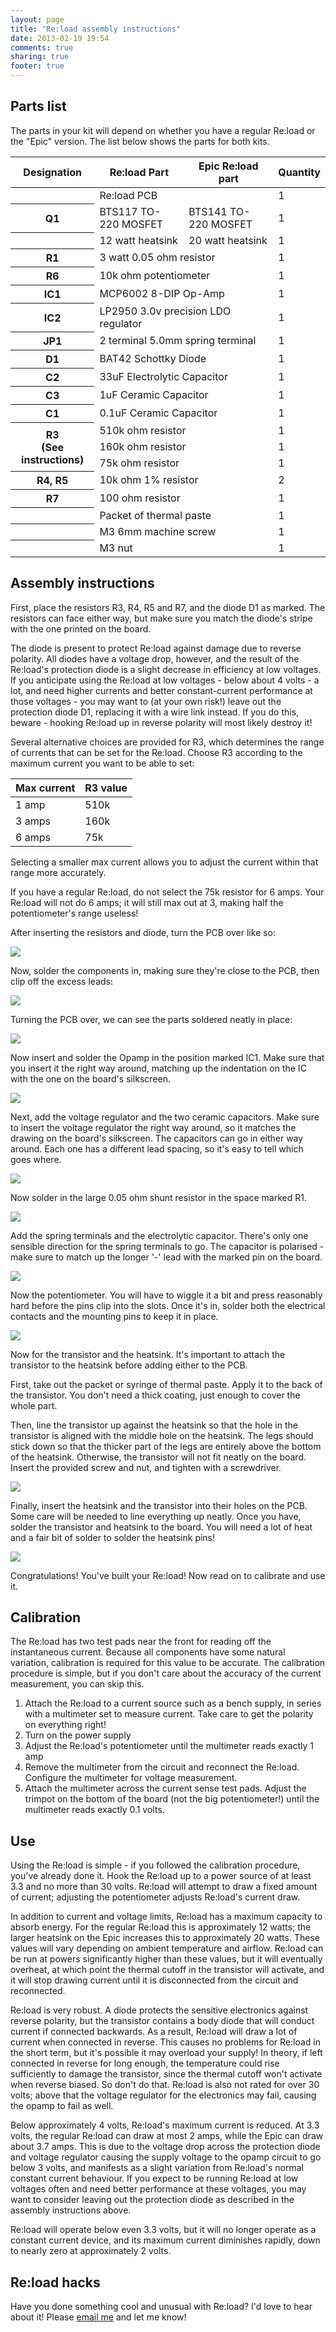 ```yaml
---
layout: page
title: "Re:load assembly instructions"
date: 2013-02-19 19:54
comments: true
sharing: true
footer: true
---
```


## Parts list

The parts in your kit will depend on whether you have a regular Re:load or the "Epic" version. The list below shows the parts for both kits.

<table>
  <thead>
    <tr><th>Designation</th><th>Re:load Part</th><th>Epic Re:load part</th><th>Quantity</th></tr>
  </thead>
  <tr><th></th><td colspan="2">Re:load PCB</td><td>1</td></tr>
  <tr><th>Q1</th><td>BTS117 TO-220 MOSFET</td><td>BTS141 TO-220 MOSFET</td><td>1</td></tr>
  <tr><th></th><td>12 watt heatsink</td><td>20 watt heatsink</td><td>1</td></tr>
  <tr><th>R1</th><td colspan="2">3 watt 0.05 ohm resistor</td><td>1</td></tr>
  <tr><th>R6</th><td colspan="2">10k ohm potentiometer</td><td>1</td></tr>
  <tr><th>IC1</th><td colspan="2">MCP6002 8-DIP Op-Amp</td><td>1</td></tr>
  <tr><th>IC2</th><td colspan="2">LP2950 3.0v precision LDO regulator</td><td>1</td></tr>
  <tr><th>JP1</th><td colspan="2">2 terminal 5.0mm spring terminal</td><td>1</td></tr>
  <tr><th>D1</th><td colspan="2">BAT42 Schottky Diode</td><td>1</td></tr>
  <tr><th>C2</th><td colspan="2">33uF Electrolytic Capacitor</td><td>1</td></tr>
  <tr><th>C3</th><td colspan="2">1uF Ceramic Capacitor</td><td>1</td></tr>
  <tr><th>C1</th><td colspan="2">0.1uF Ceramic Capacitor</td><td>1</td></tr>
  <tr><th rowspan="3">R3<br>(See instructions)</th><td colspan="2">510k ohm resistor</td><td>1</td></tr>
  <tr><td colspan="2">160k ohm resistor</td><td>1</td></tr>
  <tr><td colspan="2">75k ohm resistor</td><td>1</td></tr>
  <tr><th>R4, R5</th><td colspan="2">10k ohm 1% resistor</td><td>2</td></tr>
  <tr><th>R7</th><td colspan="2">100 ohm resistor</td><td>1</td></tr>
  <tr><th></th><td colspan="2">Packet of thermal paste</td><td>1</td></tr>
  <tr><th></th><td colspan="2">M3 6mm machine screw</td><td>1</td></tr>
  <tr><th></th><td colspan="2">M3 nut</td><td>1</td></tr>
</table>

## Assembly instructions

First, place the resistors R3, R4, R5 and R7, and the diode D1 as marked. The resistors can face either way, but make sure you match the diode's stripe with the one printed on the board.

The diode is present to protect Re:load against damage due to reverse polarity. All diodes have a voltage drop, however, and the result of the Re:load's protection diode is a slight decrease in efficiency at low voltages. If you anticipate using the Re:load at low voltages - below about 4 volts - a lot, and need higher currents and better constant-current performance at those voltages - you may want to (at your own risk!) leave out the protection diode D1, replacing it with a wire link instead. If you do this, beware - hooking Re:load up in reverse polarity will most likely destroy it!

Several alternative choices are provided for R3, which determines the range of currents that can be set for the Re:load. Choose R3 according to the maximum current you want to be able to set:

<table>
  <thead>
    <tr><th>Max current</th><th>R3 value</th></tr>
  </thead>
  <tr><td>1 amp</td><td>510k</td></tr>
  <tr><td>3 amps</td><td>160k</td></tr>
  <tr><td>6 amps</td><td>75k</td></tr>
</table>

Selecting a smaller max current allows you to adjust the current within that range more accurately.

If you have a regular Re:load, do not select the 75k resistor for 6 amps. Your Re:load will not do 6 amps; it will still max out at 3, making half the potentiometer's range useless!

After inserting the resistors and diode, turn the PCB over like so:

![](stage1.JPG)

Now, solder the components in, making sure they're close to the PCB, then clip off the excess leads:

![](stage2.JPG)

Turning the PCB over, we can see the parts soldered neatly in place:

![](stage3.JPG)

Now insert and solder the Opamp in the position marked IC1. Make sure that you insert it the right way around, matching up the indentation on the IC with the one on the board's silkscreen.

![](stage4.JPG)

Next, add the voltage regulator and the two ceramic capacitors. Make sure to insert the voltage regulator the right way around, so it matches the drawing on the board's silkscreen. The capacitors can go in either way around. Each one has a different lead spacing, so it's easy to tell which goes where.

![](stage5.JPG)

Now solder in the large 0.05 ohm shunt resistor in the space marked R1.

![](stage6.JPG)

Add the spring terminals and the electrolytic capacitor. There's only one sensible direction for the spring terminals to go. The capacitor is polarised - make sure to match up the longer '-' lead with the marked pin on the board.

![](stage7.JPG)

Now the potentiometer. You will have to wiggle it a bit and press reasonably hard before the pins clip into the slots. Once it's in, solder both the electrical contacts and the mounting pins to keep it in place.

![](stage8.JPG)

Now for the transistor and the heatsink. It's important to attach the transistor to the heatsink before adding either to the PCB.

First, take out the packet or syringe of thermal paste. Apply it to the back of the transistor. You don't need a thick coating, just enough to cover the whole part.

Then, line the transistor up against the heatsink so that the hole in the transistor is aligned with the middle hole on the heatsink. The legs should stick down so that the thicker part of the legs are entirely above the bottom of the heatsink. Otherwise, the transistor will not fit neatly on the board. Insert the provided screw and nut, and tighten with a screwdriver.

![](stage9.JPG)

Finally, insert the heatsink and the transistor into their holes on the PCB. Some care will be needed to line everything up neatly. Once you have, solder the transistor and heatsink to the board. You will need a lot of heat and a fair bit of solder to solder the heatsink pins!

![](stage10.JPG)

Congratulations! You've built your Re:load! Now read on to calibrate and use it.

## Calibration

The Re:load has two test pads near the front for reading off the instantaneous current. Because all components have some natural variation, calibration is required for this value to be accurate. The calibration procedure is simple, but if you don't care about the accuracy of the current measurement, you can skip this.

 1. Attach the Re:load to a current source such as a bench supply, in series with a multimeter set to measure current. Take care to get the polarity on everything right!
 2. Turn on the power supply
 3. Adjust the Re:load's potentiometer until the multimeter reads exactly 1 amp
 4. Remove the multimeter from the circuit and reconnect the Re:load. Configure the multimeter for voltage measurement.
 5. Attach the multimeter across the current sense test pads. Adjust the trimpot on the bottom of the board (not the big potentiometer!) until the multimeter reads exactly 0.1 volts.

## Use

Using the Re:load is simple - if you followed the calibration procedure, you've already done it. Hook the Re:load up to a power source of at least 3.3 and no more than 30 volts. Re:load will attempt to draw a fixed amount of current; adjusting the potentiometer adjusts Re:load's current draw.

In addition to current and voltage limits, Re:load has a maximum capacity to absorb energy. For the regular Re:load this is approximately 12 watts; the larger heatsink on the Epic increases this to approximately 20 watts. These values will vary depending on ambient temperature and airflow. Re:load can be run at powers significantly higher than these values, but it will eventually overheat, at which point the thermal cutoff in the transistor will activate, and it will stop drawing current until it is disconnected from the circuit and reconnected.

Re:load is very robust. A diode protects the sensitive electronics against reverse polarity, but the transistor contains a body diode that will conduct current if connected backwards. As a result, Re:load will draw a lot of current when connected in reverse. This causes no problems for Re:load in the short term, but it's possible it may overload your supply! In theory, if left connected in reverse for long enough, the temperature could rise sufficiently to damage the transistor, since the thermal cutoff won't activate when reverse biased. So don't do that. Re:load is also not rated for over 30 volts; above that the voltage regulator for the electronics may fail, causing the opamp to fail as well.

Below approximately 4 volts, Re:load's maximum current is reduced. At 3.3 volts, the regular Re:load can draw at most 2 amps, while the Epic can draw about 3.7 amps. This is due to the voltage drop across the protection diode and voltage regulator causing the supply voltage to the opamp circuit to go below 3 volts, and manifests as a slight variation from Re:load's normal constant current behaviour. If you expect to be running Re:load at low voltages often and need better performance at these voltages, you may want to consider leaving out the protection diode as described in the assembly instructions above.

Re:load will operate below even 3.3 volts, but it will no longer operate as a constant current device, and its maximum current diminishes rapidly, down to nearly zero at approximately 2 volts.

## Re:load hacks

Have you done something cool and unusual with Re:load? I'd love to hear about it! Please [email me](mailto:nick@arachnidlabs.com) and let me know!
